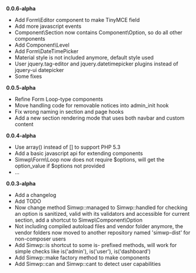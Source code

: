 **0.0.6-alpha**
- Add Form\\Editor component to make TinyMCE field
- Add more javascript events
- Component\\Section now contains Component\\Option, so do all other components
- Add Component\\Level
- Add Form\\DateTimePicker
- Material style is not included anymore, default style used
- User jquery.tag-editor and jquery.datetimepicker plugins instead of jquery-ui datepicker
- Some fixes

**0.0.5-alpha**
- Refine Form Loop-type components
- Move handling code for removable notices into admin_init hook
- Fix wrong naming in section and page hooks
- Add a new section rendering mode that uses both navbar and custom content

**0.0.4-alpha**
- Use array() instead of [] to support PHP 5.3
- Add a basic javascript api for extending components
- Simwp\\Form\\Loop now does not require $options, will get the option_value if $options not provided
- ...

**0.0.3-alpha**
- Add a changelog
- Add TODO
- Now change method Simwp::managed to Simwp::handled for checking an option is sanitized, valid with its validators and accessible for current section, add a shortcut to Simwp\\Component\\Option
- Not including compiled autoload files and vendor folder anymore, the vendor folders now moved to another repository named 'simwp-dist' for non-composer users
- Add Simwp::is shortcut to some is- prefixed methods, will work for simple checks like is('admin'), is('user'), is('dashboard')
- Add Simwp::make factory method to make components
- Add Simwp::can and Simwp::cant to detect user capabilities
